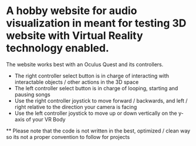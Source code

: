 # A hobby website for audio visualization in meant for testing 3D website with Virtual Reality technology enabled.
The website works best with an Oculus Quest and its controllers.

* The right controller select button is in charge of interacting with interactable objects / other actions in the 3D space
* The left controller select button is in charge of looping, starting and pausing songs
* Use the right controller joystick to move forward / backwards, and left / right relative to the direction your camera is facing
* Use the left controller joystick to move up or down vertically on the y-axis of your VR Body

** Please note that the code is not written in the best, optimized / clean way so its not a proper convention to follow for projects
